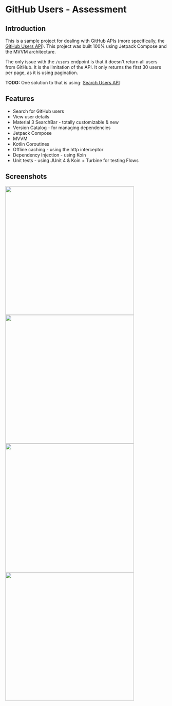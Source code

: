 # GitHub Users - Assessment

## Introduction

This is a sample project for dealing with GitHub APIs (more specifically,
the [GitHub Users API](https://docs.github.com/en/rest/reference/users)). This project was built
100% using Jetpack Compose and the MVVM architecture.

The only issue with the `/users` endpoint is that it doesn't return all users from GitHub. It is
the limitation of the API. It only returns the first 30 users per page, as it is using pagination.

**TODO:** One solution to that is
using: [Search Users API](https://docs.github.com/en/rest/reference/search#search-users)

## Features

- Search for GitHub users
- View user details
- Material 3 SearchBar - totally customizable & new
- Version Catalog - for managing dependencies
- Jetpack Compose
- MVVM
- Kotlin Coroutines
- Offline caching - using the http interceptor
- Dependency Injection - using Koin
- Unit tests - using JUnit 4 & Koin + Turbine for testing Flows

## Screenshots

<p>
<img src="https://i.imgur.com/49xm4dn.png" height="400px" />

<img src="https://i.imgur.com/ao3Ehid.png" height="400px" />

<img src="https://i.imgur.com/hGvz7SF.png" height="400px" />

<img src="https://i.imgur.com/NaR4pnd.png" height="400px" />
</p>    